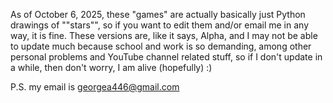 As of October 6, 2025, these "games" are actually basically just Python drawings of ""stars"", so if you want to edit them and/or email me in any way, it is fine. These versions are, like it says, Alpha, and I may not be able to update much because school and work is so demanding, among other personal problems and YouTube channel related stuff, so if I don't update in a while, then don't worry, I am alive (hopefully) :)

P.S. my email is georgea446@gmail.com
